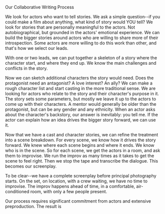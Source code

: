 Our Collaborative Writing Process

We look for actors who want to tell stories.
We ask a simple question--if you could make a film about anything, what kind of story would YOU tell?
We look for stories that are personally meaningful to the actors.
Not autobiographical, but grounded in the actors' emotional experience.
We can build the bigger stories around actors who are willing to share more of their introspection.
Some actors are more willing to do this work than other, and that's how we select our leads.

With one or two leads, we can put together a skeleton of a story where the character start, and where they end up.
We know the main challenges and conflicts in the story.

Now we can sketch additional characters the story would need.
Does the protagonist need an antagonist?
A love interest?
An ally?
We can make a rough character list and start casting in the more traditional sense.
We are looking for actors who relate to the story and their character's purpose in it.
The story sets some parameters, but mostly we leave it up to the actors to come up with their characters.
A mentor would generally be older than the protagonist, but can be any gender and any ethnicity.
When an actor asks about the character's backstory, our answer is inevitably: you tell me.
If the actor can explain how an idea drives the bigger story forward, we can use it.

Now that we have a cast and character stories, we can refine the treatment into a scene breakdown.
For every scene, we know how it drives the story forward.
We knew where each scene begins and where it ends.
We know who is in the scene.
So for each scene, we get the actors in a room, and ask them to improvise.
We run the improv as many times as it takes to get the scene to feel right.
Then we stop the tape and transcribe the dialogue.
This becomes our screenplay.

To be clear--we have a complete screenplay before principal photography starts.
On the set, on location, with a crew waiting, we have no time to improvise.
The improv happens ahead of time, in a comfortable, air-conditioned room, with only a few people present.

Our process requires significant commitment from actors and extensive preproduction.
The result is 
